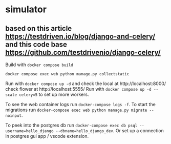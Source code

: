 # simulator

## based on this article https://testdriven.io/blog/django-and-celery/ and this code base https://github.com/testdrivenio/django-celery/

Build with `docker compose build`

`docker compose exec web python manage.py collectstatic`

Run with `docker compose up -d` and check the local at http://localhost:8000/ check flower at http://localhost:5555/
Run with `docker compose up -d --scale celery=5` to set up more workers.

To see the web container logs run `docker-compose logs -f`.
To start the migrations run `docker-compose exec web python manage.py migrate --noinput`.

To peek into the postgres db run `docker-compose exec db psql --username=hello_django --dbname=hello_django_dev`.
Or set up a connection in postgres gui app / vscode extension.
